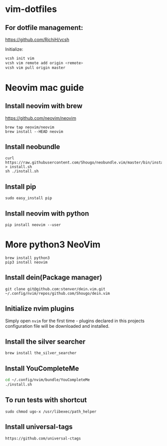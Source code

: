 # vim-dotfiles
## For dotfile management:
https://github.com/RichiH/vcsh

Initialize:
```sh
vcsh init vim
vcsh vim remote add origin <remote>
vcsh vim pull origin master
```
# Neovim mac guide

## Install neovim with brew
https://github.com/neovim/neovim
```
brew tap neovim/neovim
brew install --HEAD neovim
```

## Install neobundle
```
curl https://raw.githubusercontent.com/Shougo/neobundle.vim/master/bin/install.sh > install.sh
sh ./install.sh
```

## Install pip
`sudo easy_install pip`

## Install neovim with python
`pip install neovim --user`

# More python3 NeoVim
```
brew install python3
pip3 install neovim

```

## Install dein(Package manager)
`git clone git@github.com:stenver/dein.vim.git ~/.config/nvim/repos/github.com/Shougo/dein.vim`

## Initialize nvim plugins
Simply open `nvim` for the first time - plugins declared in this projects configuration file will be downloaded and installed.

## Install the silver searcher
`brew install the_silver_searcher`

## Install YouCompleteMe
```sh
cd ~/.config/nvim/bundle/YouCompleteMe
./install.sh
```

## To run tests with shortcut
`sudo chmod ugo-x /usr/libexec/path_helper`

## Install universal-tags
`https://github.com/universal-ctags`

